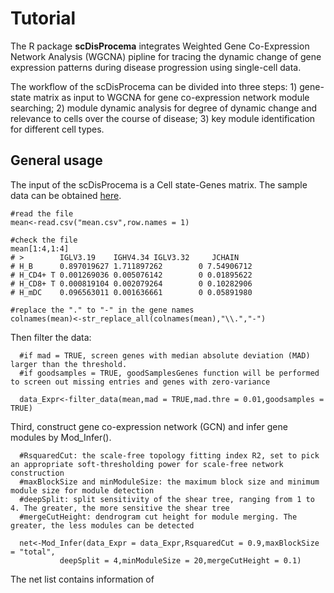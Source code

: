 #  Tutorial
  The R package __scDisProcema__ integrates Weighted Gene Co-Expression Network Analysis (WGCNA) pipline for tracing the dynamic change of gene expression patterns during disease progression using single-cell data.
  
  The workflow of the scDisProcema can be divided into three steps: 1) gene-state matrix as input to WGCNA for gene co-expression network module searching; 2) module dynamic analysis for degree of dynamic change and relevance to cells over the course of disease; 3) key module identification for different cell types.

## General usage
  The input of the scDisProcema is a Cell state-Genes matrix. The sample data can be obtained [here](/data/mean.csv).
  
    #read the file
    mean<-read.csv("mean.csv",row.names = 1)
    
    #check the file
    mean[1:4,1:4]
    # >        IGLV3.19    IGHV4.34 IGLV3.32     JCHAIN
    # H_B      0.897019627 1.711897262        0 7.54906712
    # H_CD4+ T 0.001269036 0.005076142        0 0.01895622
    # H_CD8+ T 0.000819104 0.002079264        0 0.10282906
    # H_mDC    0.096563011 0.001636661        0 0.05891980
    
    #replace the "." to "-" in the gene names
    colnames(mean)<-str_replace_all(colnames(mean),"\\.","-")

  Then filter the data:
      
      #if mad = TRUE, screen genes with median absolute deviation (MAD) larger than the threshold.
      #if goodsamples = TRUE, goodSamplesGenes function will be performed to screen out missing entries and genes with zero-variance
      
      data_Expr<-filter_data(mean,mad = TRUE,mad.thre = 0.01,goodsamples = TRUE)
    
  Third, construct gene co-expression network (GCN) and infer gene modules by Mod_Infer(). 
    
      #RsquaredCut: the scale-free topology fitting index R2, set to pick an appropriate soft-thresholding power for scale-free network construction
      #maxBlockSize and minModuleSize: the maximum block size and minimum module size for module detection
      #deepSplit: split sensitivity of the shear tree, ranging from 1 to 4. The greater, the more sensitive the shear tree
      #mergeCutHeight: dendrogram cut height for module merging. The greater, the less modules can be detected
      
      net<-Mod_Infer(data_Expr = data_Expr,RsquaredCut = 0.9,maxBlockSize = "total",
               deepSplit = 4,minModuleSize = 20,mergeCutHeight = 0.1)
 
 
  The net list contains information of
